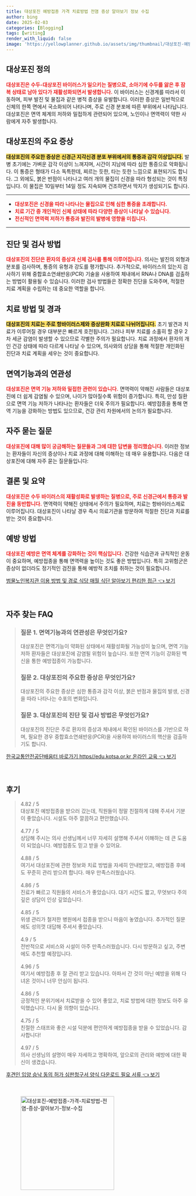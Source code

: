 ```yaml
---
title: 대상포진 예방접종 가격 치료방법 전염 증상 알아보기 정보 수집
author: bing
date: 2025-02-03
categories: [Blogging]
tags: [writing]
render_with_liquid: false
image: 'https://yellowplanner.github.io/assets/img/thumbnail/대상포진-예방접종-가격-치료방법-전염-증상-알아보기-정보-수집.webp'
---
```



<h2 id='대상포진 정의'>대상포진 정의</h2>

<p><b><span style="color: #ee2323;">대상포진은 수두-대상포진 바이러스가 일으키는 질병으로, 소아기에 수두를 앓은 후 잠복 상태로 남아 있다가 재활성화되면서 발생합니다.</span></b> 이 바이러스는 신경계를 따라서 이동하며, 피부 발진 및 물집과 같은 병적 증상을 유발합니다. 이러한 증상은 일반적으로 신체의 한쪽 면에서 국소화되어 나타나며, 주로 신경 분포에 따른 부위에서 나타납니다. 대상포진은 면역 체계의 저하와 밀접하게 관련되어 있으며, 노인이나 면역력이 약한 사람에게 자주 발생합니다.</p>

<h2 id='대상포진의 주요 증상'>대상포진의 주요 증상</h2>

<p><b><span style="background-color: #ffe066;">대상포진의 주요한 증상은 신경근 지각신경 분포 부위에서의 통증과 감각 이상입니다.</span></b> 발병 초기에는 가벼운 감각 이상이 느껴지며, 시간이 지남에 따라 심한 통증으로 악화됩니다. 이 통증은 형태가 다소 독특한데, 찌르는 듯한, 타는 듯한 느낌으로 표현되기도 합니다. 그 외에도, 붉은 반점이 나타나고 여러 개의 물집이 신경을 따라 형성되는 것이 특징입니다. 이 물집은 10일부터 14일 정도 지속되며 건조하면서 딱지가 생성되기도 합니다.</p>

<hr />

<ul>
    <li><b><span style="color: #ee2323;">대상포진은 신경을 따라 나타나는 물집으로 인해 심한 통증을 초래합니다.</span></b></li>
    <li><b><span style="color: #ee2323;">치료 기간 중 개인적인 신체 상태에 따라 다양한 증상이 나타날 수 있습니다.</span></b></li>
    <li><b><span style="color: #ee2323;">전신적인 면역력 저하가 통증과 발진의 발병에 영향을 미칩니다.</span></b></li>
</ul>

<hr />

<h2 id='진단 및 검사 방법'>진단 및 검사 방법</h2>

<p><b><span style="color: #ee2323;">대상포진의 진단은 환자의 증상과 신체 검사를 통해 이루어집니다.</span></b> 의사는 발진의 외형과 분포를 검사하며, 통증의 유형과 강도를 평가합니다. 추가적으로, 바이러스의 있는지 검사하기 위해 중합효소연쇄반응(PCR) 기술을 사용하여 체내에서 RNA나 DNA를 검출하는 방법이 활용될 수 있습니다. 이러한 검사 방법들은 정확한 진단을 도와주며, 적절한 치료 계획을 수립하는 데 중요한 역할을 합니다.</p>

<h2 id='치료 방법 및 경과'>치료 방법 및 경과</h2>

<p><b><span style="background-color: #ffe066;">대상포진의 치료는 주로 항바이러스제와 증상완화 치료로 나뉘어집니다.</span></b> 초기 발견과 치료가 이루어질 경우 대부분은 빠르게 호전됩니다. 그러나 피부 치료를 소홀히 할 경우 2차 세균 감염이 발생할 수 있으므로 각별한 주의가 필요합니다. 치료 과정에서 환자의 개인 건강 상태에 따라 다르게 나타날 수 있으며, 의사와의 상담을 통해 적절한 개인화된 진단과 치료 계획을 세우는 것이 중요합니다.</p>

<h2 id='면역기능과의 연관성'>면역기능과의 연관성</h2>

<p><b><span style="color: #ee2323;">대상포진은 면역 기능 저하와 밀접한 관련이 있습니다.</span></b> 면역력이 약해진 사람들은 대상포진에 더 쉽게 감염될 수 있으며, 나이가 많아질수록 위험이 증가합니다. 특히, 만성 질환으로 면역 기능 저하가 나타나는 환자들은 더욱 주의가 필요합니다. 예방접종을 통해 면역 기능을 강화하는 방법도 있으므로, 건강 관리 차원에서의 논의가 필요합니다.</p>

<h2 id='자주 묻는 질문'>자주 묻는 질문</h2>

<p><b><span style="color: #ee2323;">대상포진에 대해 많이 궁금해하는 질문들과 그에 대한 답변을 정리했습니다.</span></b> 이러한 정보는 환자들이 자신의 증상이나 치료 과정에 대해 이해하는 데 매우 유용합니다. 다음은 대상포진에 대해 자주 묻는 질문들입니다:</p>

<h2 id='결론 및 요약'>결론 및 요약</h2>

<p><b><span style="color: #ee2323;">대상포진은 수두 바이러스의 재활성화로 발생하는 질병으로, 주로 신경근에서 통증과 발진을 동반합니다.</span></b> 면역력이 약해진 상태에서 주의가 필요하며, 치료는 항바이러스제로 이루어집니다. 대상포진이 나타날 경우 즉시 의료기관을 방문하여 적절한 진단과 치료를 받는 것이 중요합니다.</p>

<h2 id='예방 방법'>예방 방법</h2>

<p><b><span style="color: #ee2323;">대상포진 예방은 면역 체계를 강화하는 것이 핵심입니다.</span></b> 건강한 식습관과 규칙적인 운동이 중요하며, 예방접종을 통해 면역력을 높이는 것도 좋은 방법입니다. 특히 고위험군은 증상이 없더라도 정기적인 검진을 통해 예방적 조치를 취하는 것이 필요합니다.</p>


<p><a class="click-button" title="범물노인복지관 이용 방법 및 경로 식당 매월 식단 알아보기 편리한 접근" href="https://yellowplanner.github.io/posts/%EB%B2%94%EB%AC%BC%EB%85%B8%EC%9D%B8%EB%B3%B5%EC%A7%80%EA%B4%80-%EC%9D%B4%EC%9A%A9-%EB%B0%A9%EB%B2%95-%EB%B0%8F-%EA%B2%BD%EB%A1%9C-%EC%8B%9D%EB%8B%B9-%EB%A7%A4%EC%9B%94-%EC%8B%9D%EB%8B%A8-%EC%95%8C%EC%95%84%EB%B3%B4%EA%B8%B0-%ED%8E%B8%EB%A6%AC%ED%95%9C-%EC%A0%91%EA%B7%BC/" rel="dofollow">범물노인복지관 이용 방법 및 경로 식당 매월 식단 알아보기 편리한 접근 👈 보기</a></p><br>
<h2 id='자주_찾는_FAQ'>자주 찾는 FAQ</h2>
<div itemscope="" itemtype="https://schema.org/FAQPage"> 
<blockquote> 
<div itemscope="" itemprop="mainEntity" itemtype="https://schema.org/Question"> 
<h3 itemprop="name">질문 1. 면역기능과의 연관성은 무엇인가요?</h3> 
<div itemscope="" itemprop="acceptedAnswer" itemtype="https://schema.org/Answer"> 
<span itemprop="text"> 
<p>대상포진은 면역기능이 약화된 상태에서 재활성화될 가능성이 높으며, 면역 기능 저하 환자들은 대상포진에 감염될 위험이 높습니다. 또한 면역 기능이 강화된 백신을 통한 예방접종이 가능합니다.</p> 
</span> 
</div> 
</div> 
<div itemscope="" itemprop="mainEntity" itemtype="https://schema.org/Question"> 
<h3 itemprop="name">질문 2. 대상포진의 주요한 증상은 무엇인가요?</h3> 
<div itemscope="" itemprop="acceptedAnswer" itemtype="https://schema.org/Answer"> 
<span itemprop="text"> 
<p>대상포진의 주요한 증상은 심한 통증과 감각 이상, 붉은 반점과 물집의 발생, 신경을 따라 나타나는 수포의 변화입니다.</p> 
</span> 
</div> 
</div> 
<div itemscope="" itemprop="mainEntity" itemtype="https://schema.org/Question"> 
<h3 itemprop="name">질문 3. 대상포진의 진단 및 검사 방법은 무엇인가요?</h3> 
<div itemscope="" itemprop="acceptedAnswer" itemtype="https://schema.org/Answer"> 
<span itemprop="text"> 
<p>대상포진의 진단은 주로 환자의 증상과 체내에서 확인된 바이러스를 기반으로 하며, 필요한 경우 중합효소연쇄반응(PCR)을 사용하여 바이러스의 핵산을 검출하기도 합니다.</p> 
</span> 
</div> 
</div> 
</blockquote> 
</div>
<p><a class="click-button" title="한국교통안전공단배움터 바로가기 https//edu.kotsa.or.kr 온라인 교육" href="https://yellowplanner.github.io/posts/%ED%95%9C%EA%B5%AD%EA%B5%90%ED%86%B5%EC%95%88%EC%A0%84%EA%B3%B5%EB%8B%A8%EB%B0%B0%EC%9B%80%ED%84%B0-%EB%B0%94%EB%A1%9C%EA%B0%80%EA%B8%B0-httpsedu.kotsa.or.kr-%EC%98%A8%EB%9D%BC%EC%9D%B8-%EA%B5%90%EC%9C%A1/" rel="dofollow">한국교통안전공단배움터 바로가기 https//edu.kotsa.or.kr 온라인 교육 👈 보기</a></p><br>
<h2 id='후기'>후기</h2>
<div itemscope itemtype="https://schema.org/Product">
  <blockquote>
  <div itemprop="review" itemscope itemtype="https://schema.org/Review">
      <div itemprop="reviewRating" itemscope itemtype="https://schema.org/Rating"> <span itemprop="ratingValue">4.82</span> / <span itemprop="bestRating">5</span> </div>
      <span itemprop="reviewBody">대상포진 예방접종을 받으러 갔는데, 직원들이 정말 친절하게 대해 주셔서 기분이 좋았습니다. 시설도 아주 깔끔하고 편안했습니다.</span>
  </div>
  <br>
  <div itemprop="review" itemscope itemtype="https://schema.org/Review">
      <div itemprop="reviewRating" itemscope itemtype="https://schema.org/Rating"> <span itemprop="ratingValue">4.77</span> / <span itemprop="bestRating">5</span> </div>
      <span itemprop="reviewBody">상담해 주시는 의사 선생님께서 너무 자세히 설명해 주셔서 이해하는 데 큰 도움이 되었습니다. 예방접종도 믿고 받을 수 있어요.</span>
  </div>
  <br>
  <div itemprop="review" itemscope itemtype="https://schema.org/Review">
      <div itemprop="reviewRating" itemscope itemtype="https://schema.org/Rating"> <span itemprop="ratingValue">4.88</span> / <span itemprop="bestRating">5</span> </div>
      <span itemprop="reviewBody">여기서 대상포진에 관한 정보와 치료 방법을 자세히 안내받았고, 예방접종 후에도 꾸준히 관리 받으려 합니다. 매우 만족스러웠습니다.</span>
  </div>
  <br>
  <div itemprop="review" itemscope itemtype="https://schema.org/Review">
      <div itemprop="reviewRating" itemscope itemtype="https://schema.org/Rating"> <span itemprop="ratingValue">4.86</span> / <span itemprop="bestRating">5</span> </div>
      <span itemprop="reviewBody">진료가 빠르고 직원들의 서비스가 좋았습니다. 대기 시간도 짧고, 무엇보다 주의 깊은 상담이 인상 깊었습니다.</span>
  </div>
  <br>
  <div itemprop="review" itemscope itemtype="https://schema.org/Review">
      <div itemprop="reviewRating" itemscope itemtype="https://schema.org/Rating"> <span itemprop="ratingValue">4.85</span> / <span itemprop="bestRating">5</span> </div>
      <span itemprop="reviewBody">위생 관리가 철저한 병원에서 접종을 받으니 마음이 놓였습니다. 추가적인 질문에도 성의껏 대답해 주셔서 좋았습니다.</span>
  </div>
  <br>
  <div itemprop="review" itemscope itemtype="https://schema.org/Review">
      <div itemprop="reviewRating" itemscope itemtype="https://schema.org/Rating"> <span itemprop="ratingValue">4.9</span> / <span itemprop="bestRating">5</span> </div>
      <span itemprop="reviewBody">전반적으로 서비스와 시설이 아주 만족스러웠습니다. 다시 방문하고 싶고, 주변에도 추천할 예정입니다.</span>
  </div>
  <br>
  <div itemprop="review" itemscope itemtype="https://schema.org/Review">
      <div itemprop="reviewRating" itemscope itemtype="https://schema.org/Rating"> <span itemprop="ratingValue">4.96</span> / <span itemprop="bestRating">5</span> </div>
      <span itemprop="reviewBody">여기서 예방접종 후 잘 관리 받고 있습니다. 아파서 간 것이 아닌 예방을 위해 다녀온 것이니 너무 안심이 됩니다.</span>
  </div>
  <br>
  <div itemprop="review" itemscope itemtype="https://schema.org/Review">
      <div itemprop="reviewRating" itemscope itemtype="https://schema.org/Rating"> <span itemprop="ratingValue">4.86</span> / <span itemprop="bestRating">5</span> </div>
      <span itemprop="reviewBody">긍정적인 분위기에서 치료받을 수 있어 좋았고, 치료 방법에 대한 정보도 아주 유익했습니다. 다시 올 의향이 있습니다.</span>
  </div>
  <br>
  <div itemprop="review" itemscope itemtype="https://schema.org/Review">
      <div itemprop="reviewRating" itemscope itemtype="https://schema.org/Rating"> <span itemprop="ratingValue">4.75</span> / <span itemprop="bestRating">5</span> </div>
      <span itemprop="reviewBody">친절한 스태프와 좋은 시설 덕분에 편안하게 예방접종을 받을 수 있었습니다. 감사합니다!</span>
  </div>
  <br>
  <div itemprop="review" itemscope itemtype="https://schema.org/Review">
      <div itemprop="reviewRating" itemscope itemtype="https://schema.org/Rating"> <span itemprop="ratingValue">4.97</span> / <span itemprop="bestRating">5</span> </div>
      <span itemprop="reviewBody">의사 선생님의 설명이 매우 자세하고 명확하여, 앞으로의 관리와 예방에 대한 확신이 생겼습니다.</span>
  </div>
  </blockquote>
</div>
<p><a class="click-button" title="후견인 입양 승낙 동의 허가 심판청구서 양식 다운로드 필요 서류" href="https://yellowplanner.github.io/posts/%ED%9B%84%EA%B2%AC%EC%9D%B8-%EC%9E%85%EC%96%91-%EC%8A%B9%EB%82%99-%EB%8F%99%EC%9D%98-%ED%97%88%EA%B0%80-%EC%8B%AC%ED%8C%90%EC%B2%AD%EA%B5%AC%EC%84%9C-%EC%96%91%EC%8B%9D-%EB%8B%A4%EC%9A%B4%EB%A1%9C%EB%93%9C-%ED%95%84%EC%9A%94-%EC%84%9C%EB%A5%98/" rel="dofollow">후견인 입양 승낙 동의 허가 심판청구서 양식 다운로드 필요 서류 👈 보기</a></p><br>
<figure class="image"><img src="https://yellowplanner.github.io/assets/img/thumbnail/대상포진-예방접종-가격-치료방법-전염-증상-알아보기-정보-수집.webp" alt="대상포진-예방접종-가격-치료방법-전염-증상-알아보기-정보-수집" width="256" height="256"></figure>